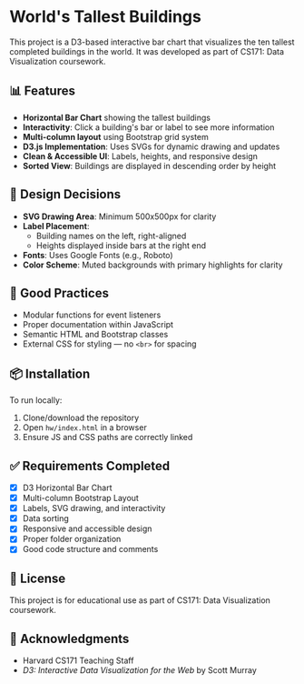 # World's Tallest Buildings

This project is a D3-based interactive bar chart that visualizes the ten tallest completed buildings in the world. It was developed as part of CS171: Data Visualization coursework.

## 📊 Features

- **Horizontal Bar Chart** showing the tallest buildings
- **Interactivity**: Click a building's bar or label to see more information
- **Multi-column layout** using Bootstrap grid system
- **D3.js Implementation**: Uses SVGs for dynamic drawing and updates
- **Clean & Accessible UI**: Labels, heights, and responsive design
- **Sorted View**: Buildings are displayed in descending order by height





## 📐 Design Decisions

- **SVG Drawing Area**: Minimum 500x500px for clarity
- **Label Placement**:
  - Building names on the left, right-aligned
  - Heights displayed inside bars at the right end
- **Fonts**: Uses Google Fonts (e.g., Roboto)
- **Color Scheme**: Muted backgrounds with primary highlights for clarity

## 🧠 Good Practices

- Modular functions for event listeners
- Proper documentation within JavaScript
- Semantic HTML and Bootstrap classes
- External CSS for styling — no `<br>` for spacing

## 📦 Installation

To run locally:

1. Clone/download the repository
2. Open `hw/index.html` in a browser
3. Ensure JS and CSS paths are correctly linked

## ✅ Requirements Completed

- [x] D3 Horizontal Bar Chart
- [x] Multi-column Bootstrap Layout
- [x] Labels, SVG drawing, and interactivity
- [x] Data sorting
- [x] Responsive and accessible design
- [x] Proper folder organization
- [x] Good code structure and comments

## 🧾 License

This project is for educational use as part of CS171: Data Visualization coursework.

## 🙌 Acknowledgments

- Harvard CS171 Teaching Staff
- *D3: Interactive Data Visualization for the Web* by Scott Murray
